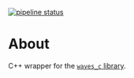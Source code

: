 [![pipeline status](https://giteg.usrsrc.ru/backend/wavespp/badges/master/pipeline.svg)](https://giteg.usrsrc.ru/backend/wavespp/commits/master)

# About

C++ wrapper for the [`waves_c` library](https://github.com/wavesplatform/waves-c).
